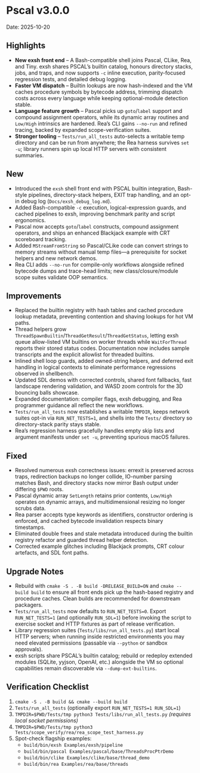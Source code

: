 # Pscal v3.0.0

Date: 2025-10-20

## Highlights
- **New exsh front end** – A Bash-compatible shell joins Pascal, CLike, Rea, and Tiny. exsh shares PSCAL’s builtin catalog, honours directory stacks, jobs, and traps, and now supports `-c` inline execution, parity-focused regression tests, and detailed debug logging.
- **Faster VM dispatch** – Builtin lookups are now hash-indexed and the VM caches procedure symbols by bytecode address, trimming dispatch costs across every language while keeping optional-module detection stable.
- **Language feature growth** – Pascal picks up `goto`/`label` support and compound assignment operators, while its dynamic array routines and `Low/High` intrinsics are hardened. Rea’s CLI gains `--no-run` and refined tracing, backed by expanded scope-verification suites.
- **Stronger tooling** – `Tests/run_all_tests` auto-selects a writable temp directory and can be run from anywhere; the Rea harness survives `set -u`; library runners spin up local HTTP servers with consistent summaries.

## New
- Introduced the `exsh` shell front end with PSCAL builtin integration, Bash-style pipelines, directory-stack helpers, EXIT trap handling, and an opt-in debug log (`Docs/exsh_debug_log.md`).
- Added Bash-compatible `-c` execution, logical-expression guards, and cached pipelines to exsh, improving benchmark parity and script ergonomics.
- Pascal now accepts `goto`/`label` constructs, compound assignment operators, and ships an enhanced Blackjack example with CRT scoreboard tracking.
- Added `MStreamFromString` so Pascal/CLike code can convert strings to memory streams without manual temp files—a prerequisite for socket helpers and new network demos.
- Rea CLI adds `--no-run` for compile-only workflows alongside refined bytecode dumps and trace-head limits; new class/closure/module scope suites validate OOP semantics.

## Improvements
- Replaced the builtin registry with hash tables and cached procedure lookup metadata, preventing contention and shaving lookups for hot VM paths.
- Thread helpers grow `ThreadSpawnBuiltin`/`ThreadGetResult`/`ThreadGetStatus`, letting exsh queue allow-listed VM builtins on worker threads while `WaitForThread` reports their stored status codes. Documentation now includes sample transcripts and the explicit allowlist for threaded builtins.
- Inlined shell loop guards, added owned-string helpers, and deferred exit handling in logical contexts to eliminate performance regressions observed in shellbench.
- Updated SDL demos with corrected controls, shared font fallbacks, fast landscape rendering validation, and WASD zoom controls for the 3D bouncing balls showcase.
- Expanded documentation: compiler flags, exsh debugging, and Rea programmer guidance all reflect the new workflows.
- `Tests/run_all_tests` now establishes a writable `TMPDIR`, keeps network suites opt-in via `RUN_NET_TESTS=1`, and shells into the `Tests/` directory so directory-stack parity stays stable.
- Rea’s regression harness gracefully handles empty skip lists and argument manifests under `set -u`, preventing spurious macOS failures.

## Fixed
- Resolved numerous exsh correctness issues: errexit is preserved across traps, redirection backups no longer collide, IO-number parsing matches Bash, and directory stacks now mirror Bash output under differing `$PWD` roots.
- Pascal dynamic array `SetLength` retains prior contents, `Low/High` operates on dynamic arrays, and multidimensional resizing no longer scrubs data.
- Rea parser accepts type keywords as identifiers, constructor ordering is enforced, and cached bytecode invalidation respects binary timestamps.
- Eliminated double frees and stale metadata introduced during the builtin registry refactor and guarded thread helper detection.
- Corrected example glitches including Blackjack prompts, CRT colour artefacts, and SDL font paths.

## Upgrade Notes
- Rebuild with `cmake -S . -B build -DRELEASE_BUILD=ON` and `cmake --build build` to ensure all front ends pick up the hash-based registry and procedure caches. Clean builds are recommended for downstream packagers.
- `Tests/run_all_tests` now defaults to `RUN_NET_TESTS=0`. Export `RUN_NET_TESTS=1` (and optionally `RUN_SDL=1`) before invoking the script to exercise socket and HTTP fixtures as part of release verification.
- Library regression suites (`Tests/libs/run_all_tests.py`) start local HTTP servers; when running inside restricted environments you may need elevated permissions (passable via `--python` or sandbox approvals).
- exsh scripts share PSCAL’s builtin catalog; rebuild or redeploy extended modules (SQLite, yyjson, OpenAI, etc.) alongside the VM so optional capabilities remain discoverable via `--dump-ext-builtins`.

## Verification Checklist
1. `cmake -S . -B build && cmake --build build`
2. `Tests/run_all_tests` (optionally export `RUN_NET_TESTS=1 RUN_SDL=1`)
3. `TMPDIR=$PWD/Tests/tmp python3 Tests/libs/run_all_tests.py` *(requires local socket permissions)*
4. `TMPDIR=$PWD/Tests/tmp python3 Tests/scope_verify/rea/rea_scope_test_harness.py`
5. Spot-check flagship examples:  
   - `build/bin/exsh Examples/exsh/pipeline`
   - `build/bin/pascal Examples/pascal/base/ThreadsProcPtrDemo`  
   - `build/bin/clike Examples/clike/base/thread_demo`  
   - `build/bin/rea Examples/rea/base/threads`
